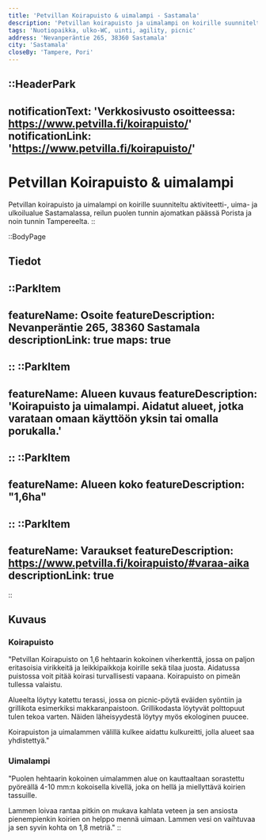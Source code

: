 ```yaml
---
title: 'Petvillan Koirapuisto & uimalampi - Sastamala'
description: 'Petvillan koirapuisto ja uimalampi on koirille suunniteltu aktiviteetti-, uima- ja ulkoilualue Sastamalassa, reilun puolen tunnin ajomatkan päässä Porista ja noin tunnin Tampereelta.'
tags: 'Nuotiopaikka, ulko-WC, uinti, agility, picnic'
address: 'Nevanperäntie 265, 38360 Sastamala'
city: 'Sastamala'
closeBy: 'Tampere, Pori'
---
```


::HeaderPark
---
notificationText: 'Verkkosivusto osoitteessa: https://www.petvilla.fi/koirapuisto/'
notificationLink: 'https://www.petvilla.fi/koirapuisto/'
---
# Petvillan Koirapuisto & uimalampi
Petvillan koirapuisto ja uimalampi on koirille suunniteltu aktiviteetti-, uima- ja ulkoilualue Sastamalassa, reilun puolen tunnin ajomatkan päässä Porista ja noin tunnin Tampereelta. 
::

::BodyPage
## Tiedot
::ParkItem
---
featureName: Osoite
featureDescription: Nevanperäntie 265, 38360 Sastamala
descriptionLink: true
maps: true
---
::
::ParkItem
---
featureName: Alueen kuvaus
featureDescription: 'Koirapuisto ja uimalampi. Aidatut alueet, jotka varataan omaan käyttöön yksin tai omalla porukalla.'
---
::
::ParkItem
---
featureName: Alueen koko
featureDescription: "1,6ha"
---
::
::ParkItem
---
featureName: Varaukset
featureDescription: https://www.petvilla.fi/koirapuisto/#varaa-aika
descriptionLink: true
---
::
## Kuvaus
### Koirapuisto 
"Petvillan Koirapuisto on 1,6 hehtaarin kokoinen viherkenttä, jossa on paljon eritasoisia virikkeitä ja leikkipaikkoja koirille sekä tilaa juosta. Aidatussa puistossa voit pitää koirasi turvallisesti vapaana. Koirapuisto on pimeän tullessa valaistu.

Alueelta löytyy katettu terassi, jossa on picnic-pöytä eväiden syöntiin ja grillikota esimerkiksi makkaranpaistoon. Grillikodasta löytyvät polttopuut tulen tekoa varten. Näiden läheisyydestä löytyy myös ekologinen puucee.

Koirapuiston ja uimalammen välillä kulkee aidattu kulkureitti, jolla alueet saa yhdistettyä."
### Uimalampi
"Puolen hehtaarin kokoinen uimalammen alue on kauttaaltaan sorastettu pyöreällä 4-10 mm:n kokoisella kivellä, joka on hellä ja miellyttävä koirien tassuille.

Lammen loivaa rantaa pitkin on mukava kahlata veteen ja sen ansiosta pienempienkin koirien on helppo mennä uimaan. Lammen vesi on vaihtuvaa ja sen syvin kohta on 1,8 metriä."
::